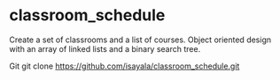 # classroom_schedule
Create a set of classrooms and a list of courses. Object oriented design with an array of linked lists and a binary search tree.

Git
  git clone https://github.com/isayala/classroom_schedule.git
  
